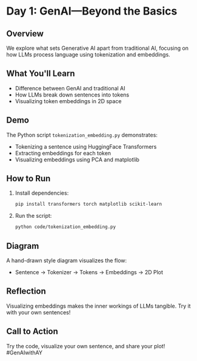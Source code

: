 # Day 1: GenAI—Beyond the Basics

## Overview
We explore what sets Generative AI apart from traditional AI, focusing on how LLMs process language using tokenization and embeddings.

## What You'll Learn
- Difference between GenAI and traditional AI
- How LLMs break down sentences into tokens
- Visualizing token embeddings in 2D space

## Demo
The Python script `tokenization_embedding.py` demonstrates:
- Tokenizing a sentence using HuggingFace Transformers
- Extracting embeddings for each token
- Visualizing embeddings using PCA and matplotlib

## How to Run
1. Install dependencies:
   ```bash
   pip install transformers torch matplotlib scikit-learn
   ```
2. Run the script:
   ```bash
   python code/tokenization_embedding.py
   ```

## Diagram
A hand-drawn style diagram visualizes the flow:
- Sentence → Tokenizer → Tokens → Embeddings → 2D Plot

## Reflection
Visualizing embeddings makes the inner workings of LLMs tangible. Try it with your own sentences!

## Call to Action
Try the code, visualize your own sentence, and share your plot! #GenAIwithAY
